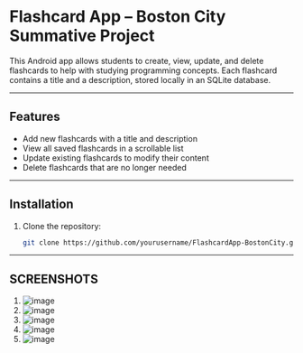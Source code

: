 # Flashcard App – Boston City Summative Project

This Android app allows students to create, view, update, and delete flashcards to help with studying programming concepts. Each flashcard contains a title and a description, stored locally in an SQLite database.

---

## Features

- Add new flashcards with a title and description  
- View all saved flashcards in a scrollable list  
- Update existing flashcards to modify their content  
- Delete flashcards that are no longer needed  

---

## Installation

1. Clone the repository:
   ```bash
   git clone https://github.com/yourusername/FlashcardApp-BostonCity.git


---

## SCREENSHOTS

1. ![image](https://github.com/user-attachments/assets/ba0a8c66-ef64-4feb-8cc9-f35019aec843)
2. ![image](https://github.com/user-attachments/assets/f1c1ea22-ec1f-48bb-aa0d-6a3e6758e0e8)
3. ![image](https://github.com/user-attachments/assets/dbcb2e6f-c0cb-4e78-8d08-7a8d578ca9a2)
4. ![image](https://github.com/user-attachments/assets/a3ea5481-d483-4fe2-b1c8-c70e96a8f7d1)
5. ![image](https://github.com/user-attachments/assets/fbea0a3c-8f22-4ea1-9747-ada17d5af662)






